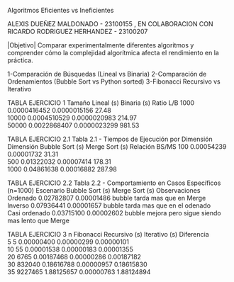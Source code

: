 Algoritmos Eficientes vs Ineficientes
 
ALEXIS DUEÑEZ MALDONADO - 23100155 , EN COLABORACION CON  RICARDO RODRIGUEZ HERHANDEZ - 23100207

|Objetivo|
Comparar experimentalmente diferentes algoritmos y comprender cómo la complejidad algorítmica afecta el rendimiento en la práctica.

1-Comparación de Búsquedas (Lineal vs Binaria)
2-Comparación de Ordenamientos (Bubble Sort vs Python sorted)
3-Fibonacci Recursivo vs Iterativo

TABLA EJERCICIO 1
Tamaño    Lineal (s)          Binaria (s)         Ratio L/B 
1000      0.0000416452        0.0000015156        27.48     
10000     0.0004510529        0.0000020983        214.97    
50000     0.0022868407        0.0000023299        981.53



TABLA EJERCICIO 2.1
Tabla 2.1 - Tiempos de Ejecución por Dimensión
Dimensión Bubble Sort (s)     Merge Sort (s)      Relación BS/MS 
100       0.00054239          0.00001732          31.31          
500       0.01322032          0.00007414          178.31         
1000      0.04861638          0.00016882          287.98      

TABLA EJERCICIO 2.2
Tabla 2.2 - Comportamiento en Casos Específicos (n=1000)
Escenario      Bubble Sort (s)     Merge Sort (s)      Observaciones       
Ordenado       0.02782807          0.00001486         bubble tarda mas que en Merge             
Inverso        0.07936441          0.00001657         bubble tarda mas que en el odenado                     
Casi ordenado  0.03715100          0.00002602         bubble mejora pero sigue siendo mas lento que Merge

TABLA EJERCICIO 3
n    Fibonacci      Recursivo (s)       Iterativo (s)       Diferencia     
5    5              0.00000400          0.00000299          0.00000101     
10   55             0.00001538          0.00000183          0.00001355     
20   6765           0.00187468          0.00000286          0.00187182     
30   832040         0.18616788          0.00000957          0.18615830     
35   9227465        1.88125657          0.00000763          1.88124894     

